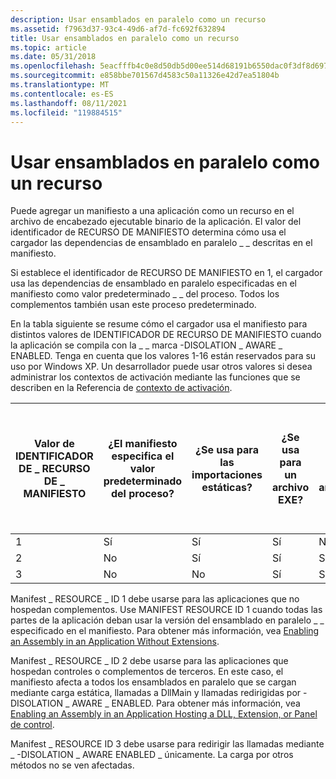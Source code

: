 ```yaml
---
description: Usar ensamblados en paralelo como un recurso
ms.assetid: f7963d37-93c4-49d6-af7d-fc692f632894
title: Usar ensamblados en paralelo como un recurso
ms.topic: article
ms.date: 05/31/2018
ms.openlocfilehash: 5eacfffb4c0e8d50db5d00ee514d68191b6550dac0f3df8d69713d5d351a323e
ms.sourcegitcommit: e858bbe701567d4583c50a11326e42d7ea51804b
ms.translationtype: MT
ms.contentlocale: es-ES
ms.lasthandoff: 08/11/2021
ms.locfileid: "119884515"
---
```

# <a name="using-side-by-side-assemblies-as-a-resource"></a>Usar ensamblados en paralelo como un recurso

Puede agregar un manifiesto a una aplicación como un recurso en el archivo de encabezado ejecutable binario de la aplicación. El valor del identificador de RECURSO DE MANIFIESTO determina cómo usa el cargador las dependencias de ensamblado en paralelo \_ \_ descritas en el manifiesto.

Si establece el identificador de RECURSO DE MANIFIESTO en 1, el cargador usa las dependencias de ensamblado en paralelo especificadas en el manifiesto como valor predeterminado \_ \_ del proceso. Todos los complementos también usan este proceso predeterminado.

En la tabla siguiente se resume cómo el cargador usa el manifiesto para distintos valores de IDENTIFICADOR DE RECURSO DE MANIFIESTO cuando la aplicación se compila con la \_ \_ marca -DISOLATION \_ AWARE \_ ENABLED. Tenga en cuenta que los valores 1-16 están reservados para su uso por Windows XP. Un desarrollador puede usar otros valores si desea administrar los contextos de activación mediante las funciones que se describen en la Referencia de [contexto de activación](activation-context-reference.md).



| Valor de IDENTIFICADOR DE \_ RECURSO DE \_ MANIFIESTO | ¿El manifiesto especifica el valor predeterminado del proceso? | ¿Se usa para las importaciones estáticas? | ¿Se usa para un archivo EXE? | ¿Se usa para un archivo DLL? | ¿Usa la versión en paralelo de los ensamblados si se compila con -DISOLATION \_ AWARE \_ ENABLED? |
|---------------------------------|-----------------------------------------|-------------------------|-----------------|----------------|---------------------------------------------------------------------------------------|
| 1                               | Sí                                     | Sí                     | Sí             | No             | Sí                                                                                   |
| 2                               | No                                      | Sí                     | Sí             | Sí            | Sí                                                                                   |
| 3                               | No                                      | No                      | Sí             | Sí            | Sí                                                                                   |



 

Manifest \_ RESOURCE \_ ID 1 debe usarse para las aplicaciones que no hospedan complementos. Use MANIFEST RESOURCE ID 1 cuando todas las partes de la aplicación deban usar la versión del ensamblado en paralelo \_ \_ especificado en el manifiesto. Para obtener más información, vea [Enabling an Assembly in an Application Without Extensions](enabling-an-assembly-in-an-application-without-extensions.md).

Manifest \_ RESOURCE \_ ID 2 debe usarse para las aplicaciones que hospedan controles o complementos de terceros. En este caso, el manifiesto afecta a todos los ensamblados en paralelo que se cargan mediante carga estática, llamadas a DllMain y llamadas redirigidas por -DISOLATION \_ AWARE \_ ENABLED. Para obtener más información, vea [Enabling an Assembly in an Application Hosting a DLL, Extension, or Panel de control](enabling-an-assembly-in-an-application-hosting-a-dll-extension-or-control-panel.md).

Manifest \_ RESOURCE ID 3 debe usarse para redirigir las llamadas mediante \_ -DISOLATION \_ AWARE ENABLED \_ únicamente. La carga por otros métodos no se ven afectadas.

 

 



